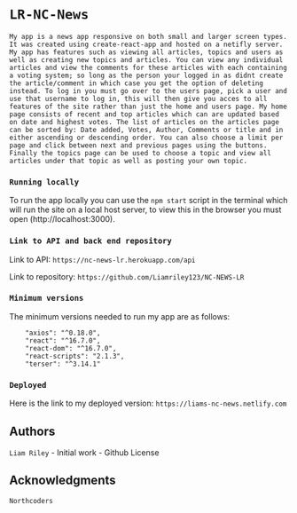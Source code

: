 # `LR-NC-News`

```
My app is a news app responsive on both small and larger screen types. It was created using create-react-app and hosted on a netifly server. My app has features such as viewing all articles, topics and users as well as creating new topics and articles. You can view any individual articles and view the comments for these articles with each containing a voting system; so long as the person your logged in as didnt create the article/comment in which case you get the option of deleting instead. To log in you must go over to the users page, pick a user and use that username to log in, this will then give you acces to all features of the site rather than just the home and users page. My home page consists of recent and top articles which can are updated based on date and highest votes. The list of articles on the articles page can be sorted by: Date added, Votes, Author, Comments or title and in either ascending or descending order. You can also choose a limit per page and click between next and previous pages using the buttons. Finally the topics page can be used to choose a topic and view all articles under that topic as well as posting your own topic.
```

### `Running locally`

To run the app locally you can use the `npm start` script in the terminal which will run the site on a local host server, to view this in the browser you must open (http://localhost:3000).

### `Link to API and back end repository`

Link to API: `https://nc-news-lr.herokuapp.com/api`

Link to repository: `https://github.com/Liamriley123/NC-NEWS-LR`

### `Minimum versions`

The minimum versions needed to run my app are as follows:

```"@reach/router": "^1.2.1",
    "axios": "^0.18.0",
    "react": "^16.7.0",
    "react-dom": "^16.7.0",
    "react-scripts": "2.1.3",
    "terser": "^3.14.1"
```

### `Deployed`

Here is the link to my deployed version: `https://liams-nc-news.netlify.com`

## Authors

`Liam Riley` - Initial work - Github
License

## Acknowledgments

`Northcoders`
